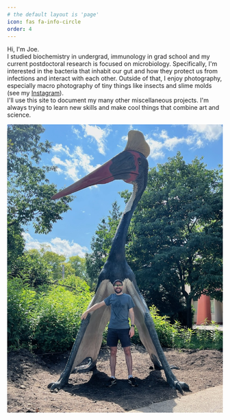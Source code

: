 ```yaml
---
# the default layout is 'page'
icon: fas fa-info-circle
order: 4
---
```



Hi, I'm Joe.  
I studied biochemistry in undergrad, immunology in grad school and my current postdoctoral research is focused on microbiology. Specifically, I'm interested in the bacteria that inhabit our gut and how they protect us from infections and interact with each other. Outside of that, I enjoy photography, especially macro photography of tiny things like insects and slime molds (see my [Instagram](https://www.instagram.com/joseph54pickard)).  
I'll use this site to document my many other miscellaneous projects. I'm always trying to learn new skills and make cool things that combine art and science.


![Me in front of a large model of an extinct flying reptile at the Toledo zoo](/myfiles/IMG_8888.jpeg "Joe and flying reptile")